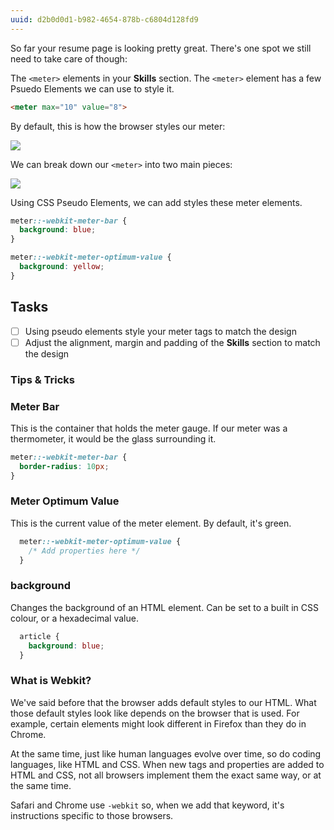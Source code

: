 ```yaml
---
uuid: d2b0d0d1-b982-4654-878b-c6804d128fd9
---
```


<!--
  @Horatiu
  I'm currently re-writing this one here.
  (07/10/2017) Skip this one if you get to it in the review before I have a chance to finish it.
 -->

So far your resume page is looking pretty great. There's one spot we still need to take care of though:

The `<meter>` elements in your **Skills** section. The `<meter>` element has a few Psuedo Elements we can use to style it.

```html
<meter max="10" value="8">
```

By default, this is how the browser styles our meter:

![](https://cl.ly/3P042M0n3y3l/Image%202017-10-07%20at%2012.45.00%20PM.png)

We can break down our `<meter>` into two main pieces:

![](https://cl.ly/0e0d2V0r3k3f/[552bc9df5aa600c67b19da8507d54361]_Image%202017-10-07%20at%201.13.13%20PM.png)

Using CSS Pseudo Elements, we can add styles these meter elements.


```css
meter::-webkit-meter-bar {
  background: blue;
}

meter::-webkit-meter-optimum-value {
  background: yellow;
}
```

## Tasks
- [ ] Using pseudo elements style your meter tags to match the design
- [ ] Adjust the alignment, margin and padding of the **Skills** section to match the design

### Tips & Tricks

### Meter Bar

This is the container that holds the meter gauge. If our meter was a thermometer, it would be
the glass surrounding it.
```css
meter::-webkit-meter-bar {
  border-radius: 10px;
}
```

### Meter Optimum Value

This is the current value of the meter element. By default, it's green.

```css
  meter::-webkit-meter-optimum-value {
    /* Add properties here */
  }
```

### background
Changes the background of an HTML element. Can be set to a built in CSS colour,
or a hexadecimal value.

```css
  article {
    background: blue;
  }
```

### What is Webkit?
We've said before that the browser adds default styles to our HTML. What those default styles look like depends on the browser that is used. For example, certain elements might look different in Firefox than they do in Chrome.

At the same time, just like human languages evolve over time, so do coding languages, like HTML and CSS. When new tags and properties are added to HTML and CSS, not all browsers implement them the exact same way, or at the same time.

Safari and Chrome use `-webkit` so, when we add that keyword, it's instructions specific to those browsers.

<!-- I can't figure out how to word this simply. Will come back and edit before thursday -->
